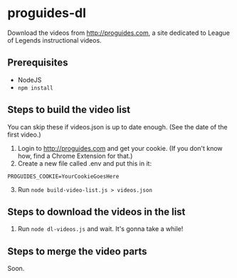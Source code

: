 # proguides-dl

Download the videos from http://proguides.com, a site dedicated to League of Legends instructional videos.

## Prerequisites

* NodeJS
* `npm install`

## Steps to build the video list

You can skip these if videos.json is up to date enough. (See the date of the first video.)

1. Login to http://proguides.com and get your cookie. (If you don't know how, find a Chrome Extension for that.)
2. Create a new file called .env and put this in it:

```
PROGUIDES_COOKIE=YourCookieGoesHere
```

3. Run `node build-video-list.js > videos.json`


## Steps to download the videos in the list

1. Run `node dl-videos.js` and wait. It's gonna take a while!


## Steps to merge the video parts

Soon.
